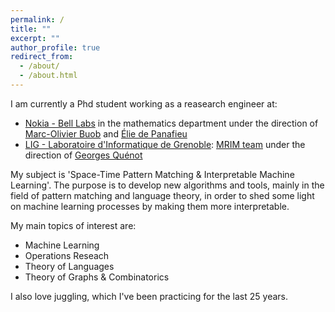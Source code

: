 ```yaml
---
permalink: /
title: ""
excerpt: ""
author_profile: true
redirect_from: 
  - /about/
  - /about.html
---
```


I am currently a Phd student working as a reasearch engineer at:
+ [Nokia - Bell Labs](https://www.bell-labs.com/) in the mathematics department under the direction of [Marc-Olivier Buob](http://marcolivier.buob.pagesperso-orange.fr/) and [Élie de Panafieu](https://www.lincs.fr/people/elie-de-panafieu/)
+ [LIG - Laboratoire d'Informatique de Grenoble](http://www.liglab.fr/): [MRIM team](http://lig-mrim.imag.fr/) under the direction of [Georges Quénot](http://lig-membres.imag.fr/quenot/)

My subject is 'Space-Time Pattern Matching \& Interpretable Machine Learning'. The purpose is to develop new algorithms and tools, mainly in the field of pattern matching and language theory, in order to shed some light on machine learning processes by making them more interpretable.  

My main topics of interest are:
+ Machine Learning
+ Operations Reseach
+ Theory of Languages
+ Theory of Graphs \& Combinatorics

I also love juggling, which I've been practicing for the last 25 years.
